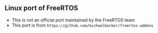 ## Linux port of FreeRTOS
* This is not an official port maintained by the FreeRTOS team
* This port is from `https://github.com/michaelbecker/freertos-addons`
